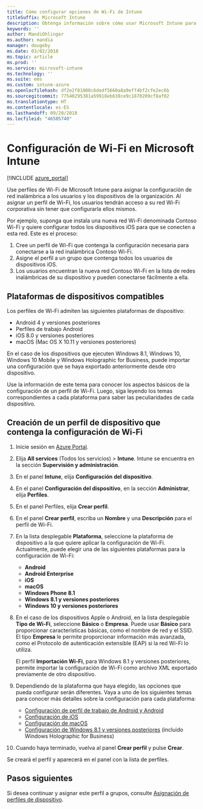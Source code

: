 ```yaml
---
title: Cómo configurar opciones de Wi-Fi de Intune
titleSuffix: Microsoft Intune
description: Obtenga información sobre cómo usar Microsoft Intune para configurar conexiones Wi-Fi en los dispositivos que administra.
keywords: ''
author: MandiOhlinger
ms.author: mandia
manager: dougeby
ms.date: 03/02/2018
ms.topic: article
ms.prod: ''
ms.service: microsoft-intune
ms.technology: ''
ms.suite: ems
ms.custom: intune-azure
ms.openlocfilehash: df2e2f81008c6dedf5660a8a9eff4bf2cfe2ec6b
ms.sourcegitcommit: 77540295381a59918eb638ce9c1870209cf8af02
ms.translationtype: HT
ms.contentlocale: es-ES
ms.lasthandoff: 09/20/2018
ms.locfileid: "46505740"
---
```

# <a name="how-to-configure-wi-fi-settings-in-microsoft-intune"></a>Configuración de Wi-Fi en Microsoft Intune

[!INCLUDE [azure_portal](./includes/azure_portal.md)]

Use perfiles de Wi-Fi de Microsoft Intune para asignar la configuración de red inalámbrica a los usuarios y los dispositivos de la organización. Al asignar un perfil de Wi-Fi, los usuarios tendrán acceso a su red Wi-Fi corporativa sin tener que configurarla ellos mismos.

Por ejemplo, suponga que instala una nueva red Wi-Fi denominada Contoso Wi-Fi y quiere configurar todos los dispositivos iOS para que se conecten a esta red. Este es el proceso:

1. Cree un perfil de Wi-Fi que contenga la configuración necesaria para conectarse a la red inalámbrica Contoso Wi-Fi.
2. Asigne el perfil a un grupo que contenga todos los usuarios de dispositivos iOS.
3. Los usuarios encuentran la nueva red Contoso Wi-Fi en la lista de redes inalámbricas de su dispositivo y pueden conectarse fácilmente a ella.

## <a name="supported-device-platforms"></a>Plataformas de dispositivos compatibles

Los perfiles de Wi-Fi admiten las siguientes plataformas de dispositivo:

- Android 4 y versiones posteriores
- Perfiles de trabajo Android
- iOS 8.0 y versiones posteriores
- macOS (Mac OS X 10.11 y versiones posteriores)

En el caso de los dispositivos que ejecuten Windows 8.1, Windows 10, Windows 10 Mobile y Windows Holographic for Business, puede importar una configuración que se haya exportado anteriormente desde otro dispositivo.

Use la información de este tema para conocer los aspectos básicos de la configuración de un perfil de Wi-Fi. Luego, siga leyendo los temas correspondientes a cada plataforma para saber las peculiaridades de cada dispositivo.

## <a name="create-a-device-profile-containing-wi-fi-settings"></a>Creación de un perfil de dispositivo que contenga la configuración de Wi-Fi

1. Inicie sesión en [Azure Portal](https://portal.azure.com).
2. Elija **All services** (Todos los servicios)  > **Intune**. Intune se encuentra en la sección **Supervisión y administración**.
3. En el panel **Intune**, elija **Configuración del dispositivo**.
2. En el panel **Configuración del dispositivo**, en la sección **Administrar**, elija **Perfiles**.
3. En el panel Perfiles, elija **Crear perfil**.
4. En el panel **Crear perfil**, escriba un **Nombre** y una **Descripción** para el perfil de Wi-Fi.
5. En la lista desplegable **Plataforma**, seleccione la plataforma de dispositivo a la que quiere aplicar la configuración de Wi-Fi. Actualmente, puede elegir una de las siguientes plataformas para la configuración de Wi-Fi:
    - **Android**
    - **Android Enterprise**
    - **iOS**
    - **macOS**
    - **Windows Phone 8.1**
    - **Windows 8.1 y versiones posteriores**
    - **Windows 10 y versiones posteriores**


6. En el caso de los dispositivos Apple o Android, en la lista desplegable **Tipo de Wi-Fi**, seleccione **Básico** o **Empresa**. Puede usar **Básico** para proporcionar características básicas, como el nombre de red y el SSID. El tipo **Empresa** le permite proporcionar información más avanzada, como el Protocolo de autenticación extensible (EAP) si la red Wi-Fi lo utiliza. 

   El perfil **Importación Wi-Fi**, para Windows 8.1 y versiones posteriores, permite importar la configuración de Wi-Fi como archivo XML exportado previamente de otro dispositivo.
1. Dependiendo de la plataforma que haya elegido, las opciones que pueda configurar serán diferentes. Vaya a uno de los siguientes temas para conocer más detalles sobre la configuración para cada plataforma:
    - [Configuración de perfil de trabajo de Android y Android](wi-fi-settings-android.md)
    - [Configuración de iOS](wi-fi-settings-ios.md)
    - [Configuración de macOS](wi-fi-settings-macos.md)
    - [Configuración de Windows 8.1 y versiones posteriores](wi-fi-settings-import-windows-8-1.md) (incluido Windows Holographic for Business)
1. Cuando haya terminado, vuelva al panel **Crear perfil** y pulse **Crear**.

Se creará el perfil y aparecerá en el panel con la lista de perfiles.

## <a name="next-steps"></a>Pasos siguientes

Si desea continuar y asignar este perfil a grupos, consulte [Asignación de perfiles de dispositivo](device-profile-assign.md).
